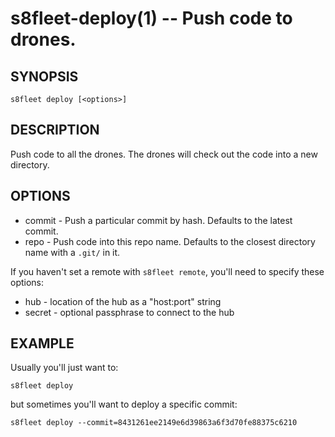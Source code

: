 s8fleet-deploy(1) -- Push code to drones.
=======================================

## SYNOPSIS

    s8fleet deploy [<options>]

## DESCRIPTION

Push code to all the drones. The drones will check out the code into a new
directory.

## OPTIONS

* commit - Push a particular commit by hash. Defaults to the latest commit.
* repo - Push code into this repo name. Defaults to the closest directory name
  with a `.git/` in it.

If you haven't set a remote with `s8fleet remote`, you'll need to specify these
options:

* hub - location of the hub as a "host:port" string
* secret - optional passphrase to connect to the hub

## EXAMPLE

Usually you'll just want to:

    s8fleet deploy

but sometimes you'll want to deploy a specific commit:

    s8fleet deploy --commit=8431261ee2149e6d39863a6f3d70fe88375c6210

